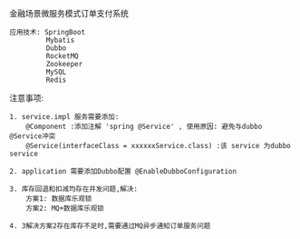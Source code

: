 金融场景微服务模式订单支付系统

    应用技术: SpringBoot
             Mybatis
             Dubbo
             RocketMQ
             Zookeeper
             MySQL
             Redis

注意事项:

    1. service.impl 服务需要添加:
        @Component :添加注解 'spring @Service' , 使用原因: 避免与dubbo @Service冲突
        @Service(interfaceClass = xxxxxxService.class) :该 service 为dubbo service
        
    2. application 需要添加Dubbo配置 @EnableDubboConfiguration
    
    3. 库存回退和扣减均存在并发问题,解决:
        方案1: 数据库乐观锁
        方案2: MQ+数据库乐观锁
        
    4. 3解决方案2存在库存不足时,需要通过MQ异步通知订单服务问题
